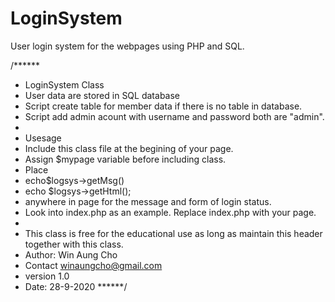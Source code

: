 # LoginSystem
User login system for the webpages using PHP and SQL.

/******
 * LoginSystem Class
 * User data are stored in SQL database
 * Script create table for member data if there is no table in database.
 * Script add admin acount with username and password both are "admin".
 * 
 * Usesage
 * Include this class file at the begining of your page.
 * Assign $mypage variable before including class.
 * Place 
 *  echo$logsys->getMsg()
 *  echo $logsys->getHtml();
 *  anywhere in page for the message and form of login status.
 * Look into index.php as an example. Replace index.php with your page.
 * 
 * This class is free for the educational use as long as maintain this header together with this class.
 * Author: Win Aung Cho
 * Contact winaungcho@gmail.com
 * version 1.0
 * Date: 28-9-2020
 ******/
